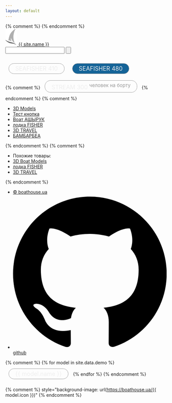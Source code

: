 ```yaml
---
layout: default
---
```


<head>
    <meta charset="utf-8">
    <title>{{ site.name }}</title>
    <meta name="viewport" content="initial-scale=1.0, user-scalable=no, width=device-width">
    <meta name="description" content="{{ site.description }}">
    <meta name="theme-color" content="#1a1a1a">
    <link rel="icon" href="/assets/icons/favicon.ico">
	<link rel="stylesheet" href="/assets/css/local/style.css">
    <style type="text/css">h1{color: #ccc; max-width: 600px; position: relative; margin: 20px auto;}.onw3d_btn{color: #eee; cursor: pointer; border:1px solid #999; padding:5px 20px; font-size: 18px; border-radius: 18px; margin-bottom:20px; display: inline-block; margin:10px; }.onw3d_btn.active{background: #156498;}</style>
{% comment %}<!-- <link rel="apple-touch-icon" sizes="180x180" href="/assets/icons/apple-touch-icon.png">
    <link rel="manifest" href="/manifest.json"> -->
{% endcomment %}
</head>
<body>
	<div class="clearfix header">
		<div class="main-container">
			<div class="website clearfix">
				<a href="/"><img src="assets/icons/logo.png"> {{ site.name }}</a>
			</div>
			<div class="logo">
				<div class="search-form clearfix">
					<form id="searchform1" name="searchform1" action="/" method="get">                    
						<input name="s" type="text" class="srchTxt">
						<input type="submit" class="srchBtn" value="">
					</form>
				</div>
			</div>
		</div>
	</div>
	<!--  -->
	<div class="main-container" id="main">
		<div class="popular-searches clearfix">
		    <h1 data-bind="text: modelTitle"></h1>
			<div class="frame-container">
				<div class="photo-box" data-model="seafisher480"></div>
				<div class="mod-nav" data-bind="template: {name: 'modnav'}"></div>
				<div class="mod3d" data-bind="template: {name: 'mod3d'}"></div>
			</div>
			<div class="models-list">
				<div class="btn onw3d_btn" data-model="seafisher410">SEAFISHER 410</div> 
				<div class="btn onw3d_btn active" data-model="seafisher480">SEAFISHER 480</div>
			</div>
{% comment %}
			<div class="btn onw3d_btn" data-model="stream300">STREAM 300 <sup style="color:#999">человек на борту</sup></div>
{% endcomment %}
{% comment %}
			<ul class="clearfix first">
				<li><a href="" title="">3D Models</a></li>
				<li><a href="" title="">Тест кнопка</a></li>
				<li><a href="" title="">Воат АШЫРУК</a></li>
				<li><a href="" title="">лодка FISHER</a></li>
				<li><a href="" title="">3D TRAVEL</a></li>
				<li><a href="" title="">БАМБАРБЕА</a></li>
			</ul>
{% endcomment %}
{% comment %}
			<div class="footer-related clearfix">
				<ul class="clearfix bottom">
					<li class="hdMbN"><span>Похожие товары: </span></li>
					<li><a href="" title="">3D Boat Models</a></li>
					<li><a href="" title="">лодка FISHER</a></li>
					<li><a href="" title="">3D TRAVEL</a></li>
				</ul>
			</div>
{% endcomment %}			
		</div>
		<ul class="privacy clearfix">
			<li><a href="https://boathouse.ua" target="_blank">&copy; boathouse.ua</a></li>
			<li><a href="https://github.com/boathouse/v4" target="_blank"><svg role="img" viewBox="0 0 24 24" xmlns="http://www.w3.org/2000/svg"><path d="M12 .297c-6.63 0-12 5.373-12 12 0 5.303 3.438 9.8 8.205 11.385.6.113.82-.258.82-.577 0-.285-.01-1.04-.015-2.04-3.338.724-4.042-1.61-4.042-1.61C4.422 18.07 3.633 17.7 3.633 17.7c-1.087-.744.084-.729.084-.729 1.205.084 1.838 1.236 1.838 1.236 1.07 1.835 2.809 1.305 3.495.998.108-.776.417-1.305.76-1.605-2.665-.3-5.466-1.332-5.466-5.93 0-1.31.465-2.38 1.235-3.22-.135-.303-.54-1.523.105-3.176 0 0 1.005-.322 3.3 1.23.96-.267 1.98-.399 3-.405 1.02.006 2.04.138 3 .405 2.28-1.552 3.285-1.23 3.285-1.23.645 1.653.24 2.873.12 3.176.765.84 1.23 1.91 1.23 3.22 0 4.61-2.805 5.625-5.475 5.92.42.36.81 1.096.81 2.22 0 1.606-.015 2.896-.015 3.286 0 .315.21.69.825.57C20.565 22.092 24 17.592 24 12.297c0-6.627-5.373-12-12-12"/></svg> github</a></li>
		</ul>
	</div>
{% comment %}
{% for model in site.data.demo %}
    <div class="btn onw3d_btn" data-model="{{ model.model }}">{{ model.name }}</div>
{% endfor %}
{% endcomment %}


<!-- Templates (temporary) -->
<template id="mod3d">
<div class="mod-cont">
    <div class="mod-info">
        <span>Комплектация: <b class="mod-name" data-bind="text: modName"> </b> <i class="mod-price duble" data-bind="text: '$' + parseInt(modPrice()), visible: modPrice() > 0"></i></span> 
        <span class="more" data-bind="html: moreBtn, click: detailsMode, visible: modName() != baseName"></span>
    </div>
    <div class="mod-details">
        <ol data-bind="foreach: goodsList, visible: modName() != baseName">
            <li><span data-bind="text: name"></span> <span class="good-price" data-bind="text: '$' + parseInt(price)"></span></li>
        </ol>
        <p class="mod-info" style="padding-left:0" data-bind="visible: modName() != baseName">
			<span style="margin-right:20px" data-bind="text: modelTitle"></span>
            <span>Стоимость: <i class="mod-price" data-bind="text: '$' + parseInt(modPrice())"></i></span>
        </p>
    </div>
</div>
</template>

<template id="modnav">
<div class="mod-list" data-bind="foreach: modsList">
    <div data-bind="class: $parent.isActive(), attr: {'data-name': name}">
        <b data-bind="text: name"></b>
    </div>
</div>
</template>

{% comment %}
    style="background-image: url(https://boathouse.ua/{{ model.icon }})"
    <!-- <script>{% include_relative assets/js/onw3d.js %}</script> -->
{% endcomment %}
    <script src="/assets/js/web/onw3d.js"></script>
</body>